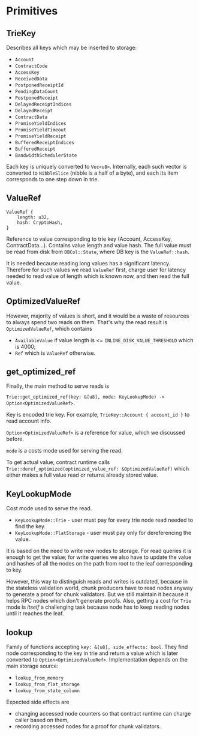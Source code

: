 # Primitives

## TrieKey

Describes all keys which may be inserted to storage:

* `Account`
* `ContractCode`
* `AccessKey`
* `ReceivedData`
* `PostponedReceiptId`
* `PendingDataCount`
* `PostponedReceipt`
* `DelayedReceiptIndices`
* `DelayedReceipt`
* `ContractData`
* `PromiseYieldIndices`
* `PromiseYieldTimeout`
* `PromiseYieldReceipt`
* `BufferedReceiptIndices`
* `BufferedReceipt`
* `BandwidthSchedulerState`

Each key is uniquely converted to `Vec<u8>`. Internally, each such vector is
converted to `NibbleSlice` (nibble is a half of a byte), and each its item
corresponds to one step down in trie.

## ValueRef

```
ValueRef {
    length: u32,
    hash: CryptoHash,
}
```

Reference to value corresponding to trie key (Account, AccessKey, ContractData...).
Contains value length and value hash. The full value must be read from disk from
`DBCol::State`, where DB key is the `ValueRef::hash`.

It is needed because reading long values has a significant latency. Therefore for
such values we read `ValueRef` first, charge user for latency needed to read value
of length which is known now, and then read the full value.

## OptimizedValueRef

However, majority of values is short, and it would be a waste of resources to
always spend two reads on them. That's why the read result is `OptimizedValueRef`,
which contains

* `AvailableValue` if value length is <= `INLINE_DISK_VALUE_THRESHOLD` which
is 4000;
* `Ref` which is `ValueRef` otherwise.

## get_optimized_ref

Finally, the main method to serve reads is

`Trie::get_optimized_ref(key: &[u8], mode: KeyLookupMode) -> Option<OptimizedValueRef>`.

Key is encoded trie key. For example, `TrieKey::Account { account_id }` to read
account info.

`Option<OptimizedValueRef>` is a reference for value, which we discussed before.

`mode` is a costs mode used for serving the read.

To get actual value, contract runtime calls `Trie::deref_optimized(optimized_value_ref: &OptimizedValueRef)`
which either makes a full value read or returns already stored value.

## KeyLookupMode

Cost mode used to serve the read.

* `KeyLookupMode::Trie` - user must pay for every trie node read needed to find the key.
* `KeyLookupMode::FlatStorage` - user must pay only for dereferencing the value.

It is based on the need to write new nodes to storage. For read queries it is
enough to get the value; for write queries we also have to update the value and
hashes of all the nodes on the path from root to the leaf corresponding to key.

However, this way to distinguish reads and writes is outdated, because in the
stateless validation world, chunk producers have to read nodes anyway to generate
a proof for chunk validators. But we still maintain it because it helps RPC nodes
which don't generate proofs. Also, getting a cost for `Trie` mode is *itself* a
challenging task because node has to keep reading nodes until it reaches the leaf.

## lookup

Family of functions accepting `key: &[u8], side_effects: bool`. They find node
corresponding to the key in trie and return a value which is later converted
to `Option<OptimizedValueRef>`. Implementation depends on the main storage source:

* `lookup_from_memory`
* `lookup_from_flat_storage`
* `lookup_from_state_column`

Expected side effects are

* changing accessed node counters so that contract runtime can charge caller based on them,
* recording accessed nodes for a proof for chunk validators.
